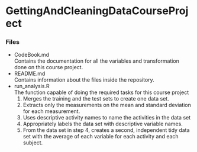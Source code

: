 # GettingAndCleaningDataCourseProject  
### Files  
  * CodeBook.md  
  Contains the documentation for all the variables and transformation done on this course project.
  * README.md  
  Contains information about the files inside the repository.
  * run_analysis.R      
  The function capable of doing the required tasks for this course project
    1. Merges the training and the test sets to create one data set.
    2. Extracts only the measurements on the mean and standard deviation for each measurement.
    3. Uses descriptive activity names to name the activities in the data set
    4. Appropriately labels the data set with descriptive variable names.
    5. From the data set in step 4, creates a second, independent tidy data set with the average of each variable for each activity and each subject.